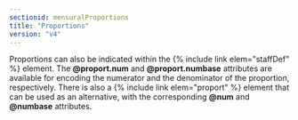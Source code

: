 ```yaml
---
sectionid: mensuralProportions
title: "Proportions"
version: "v4"
---
```


Proportions can also be indicated within the {% include link elem="staffDef" %} element. The **@proport.num** and **@proport.numbase** attributes are available for encoding the numerator and the denominator of the proportion, respectively. There is also a {% include link elem="proport" %} element that can be used as an alternative, with the corresponding **@num** and **@numbase** attributes.
